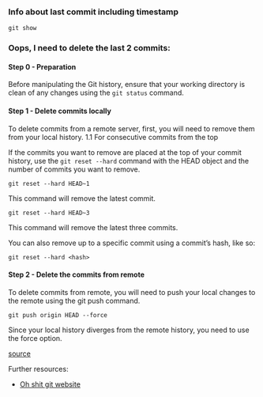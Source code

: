 ### Info about last commit including timestamp

`git show`


### Oops, I need to delete the last 2 commits:

#### Step 0 - Preparation

Before manipulating the Git history, ensure that your working directory is clean of any changes using the `git status` command.

#### Step 1 - Delete commits locally

To delete commits from a remote server, first, you will need to remove them from your local history.
1.1 For consecutive commits from the top

If the commits you want to remove are placed at the top of your commit history, use the `git reset --hard` command with the HEAD object and the number of commits you want to remove.


```git reset --hard HEAD~1```

This command will remove the latest commit.


```git reset --hard HEAD~3```

This command will remove the latest three commits.


You can also remove up to a specific commit using a commit’s hash, like so:

```git reset --hard <hash>```

#### Step 2 - Delete the commits from remote

To delete commits from remote, you will need to push your local changes to the remote using the git push command.

```git push origin HEAD --force```

Since your local history diverges from the remote history, you need to use the force option.

[source](https://hackernoon.com/how-to-delete-commits-from-remote-in-git)

Further resources:
- [Oh shit git website](https://ohshitgit.com/)